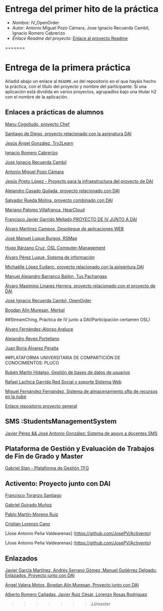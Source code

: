 
# Entrega del primer hito de la práctica

- *Nombre:* IV_OpenOrder
- *Autor:* Antonio Miguel Pozo Cámara, Jose Ignacio Recuerda Cambil, Ignacio Romero Cabrerizo
- *Enlace Readme del proyecto:* [Enlace al proyecto Readme](https://github.com/ignaciorecuerda/IV_OpenOrder/blob/master/README.md)

=======
# Entrega de la primera práctica

Añadid abajo un enlace al `README.md` del repositorio en el que hayáis hecho la práctica, con el título del proyecto y nombre del participante. Si una aplicación está dividida en varios proyectos, agrupadlos bajo una titular h2 con el nombre de la aplicación.

## Enlaces a prácticas de alumnos

[Manu Cogolludo, proyecto Chef](https://github.com/Makova/Proyecto-IV-2015-16)

[Santiago de Diego, proyecto relacionado con la asignatura DAI](https://github.com/santidediego/Proyecto-IV)

[Jesús Ángel González, Try2Learn](https://github.com/jesusgn90/Try-2-Learn)

[Ignacio Romero Cabrerizo](https://github.com/ignaciorecuerda/IV_OpenOrder/blob/master/README.md)

[Jose Ignacio Recuerda Cambil](https://github.com/ignaciorecuerda/IV_OpenOrder/blob/master/README.md)

[Antonio Miguel Pozo Cámara](https://github.com/ignaciorecuerda/IV_OpenOrder/blob/master/README.md)

[Jesús Prieto López - Proyecto para la infraestructura del proyecto de DAI](https://github.com/JesGor/Proyecto-IV-DAI)

[Alejandro Casado Quijada, proyecto relacionado con DAI](https://github.com/acasadoquijada/IV)

[Salvador Rueda Molina, proyecto combinado con DAI](https://github.com/srmf9/Proyecto-IV)

[Mariano Palomo Villafranca, HearCloud](https://github.com/mpvillafranca/IV-DAI_HearCloud)

[Francisco Javier Garrido Mellado,PROYECTO DE IV JUNTO A DAI](https://github.com/javiergarridomellado/IV_javiergarridomellado)

[Álvaro Martínez Campos, Despliegue de aplicaciones WEB](https://github.com/bott17/IV_infraestructura/blob/master/README.md)

[José Manuel Luque Burgos, RSMap](http://luqueburgosjm.github.io/RSMap/)

[Hugo Bárzano Cruz, OSL Computer-Management](https://github.com/hugobarzano/osl-computer-management)

[Álvaro Pérez Luque, Sistema de información](https://github.com/alvaro-gr/proyecto-IV)

[Michaëlle López Eudaric, proyecto relacionado con la asigantura DAI](https://github.com/Eudaric/IV-DAI/blob/master/README.md)

[Manuel Alejandro Barranco Bailón, Tus Pachangas](https://github.com/mabarrbai/TusPachangas/blob/master/README.md)

[Álvaro Maximino Linares Herrera, proyecto relacionado con el proyecto de DAI](https://github.com/Lynares/proyecto-IV/blob/master/README.md)

[Jose Ignacio Recuerda Cambil, OpenOrder](https://github.com/ignaciorecuerda/IV_OpenOrder/blob/master/README.md)

[Bogdan Alin Muresan, Merkal](https://github.com/bogdananas/proyectoIV-modulo2/blob/master/README.md)


##StreamChing, Práctica de IV junto a DAI(Participación certamen OSL)

[Álvaro Fernández-Alonso Araluce](https://github.com/araluce/StreamChin-2015-2016)

[Alejandro Reyes Portellano](https://github.com/reyic/StreamChing-2015-16)

[Juan Borja Álvarez Peralta](https://github.com/0rfeo/StreamChing-2015-16)


##PLATAFORMA UNIVERSITARIA DE COMPARTICIÓN DE CONOCIMIENTOS: PLUCO

[Rubén Martín Hidalgo, Gestión de bases de datos de usuarios](https://github.com/romilgildo/IV-PLUCO-RMH)

[Rafael Lachica Garrido,Red Social y soporte Sistema Web](https://github.com/rafaellg8/IV-PLUCO-RLG/blob/master/README.md)

[Miguel Fernández Fernández, Sistema de almacenamiento sftp de recursos en la nube](https://github.com/migueib17/IV-PLUCO-MFF)

[Enlace repositorio proyecto general](https://github.com/romilgildo/Proyecto-IV)

## SMS :StudentsManagementSystem

[Javier Pérez && José Antonio González: Sistema de apoyo a docentes SMS](https://github.com/ButterFlyDevs/StudentsManagementSystem/blob/master/README.md)

## Plataforma de Gestión y Evaluación de Trabajos de Fin de Grado y Master

[Gabriel Stan - Plataforma de Gestión TFG](https://github.com/gabriel-stan/gestion-tfg)

## Activento: Proyecto junto con DAI

[Francisco Toranzo Santiago](https://github.com/toranzo/Activento)

[Gabriel Guirado Muñoz](https://github.com/gabrigm/Activento)

[Pablo Martín-Moreno Ruiz](https://github.com/pmmre/Activento)

[Cristian Lorenzo Cano](https://github.com/crlorenzo7/Activento)

[Jose Antonio Peña Valdearenas] (https://github.com/JosePV/Activento)

[Jose Antonio Peña Valdearenas] (https://github.com/JosePV/Activento)

## Enlazados

[Javier García Martínez, Andrés Serrano Gómez, Manuel Gutiérrez Delgado: Enlazados, Proyecto junto con DAI](https://github.com/javiergama8/Proyecto-IV)


[Ángel Valera Motos, Bogdan Alin Muresan, Proyecto junto con DAI](https://github.com/ProyectoIV-DAI/ProyectoIV-Modulo-Principal.git)

[Alberto Romero Cañadas, Javier Ruiz César, Lorenzo Rosas Rodríguez](https://github.com/sn1k/PROYECTO-IV)
>>>>>>> JJ/master
